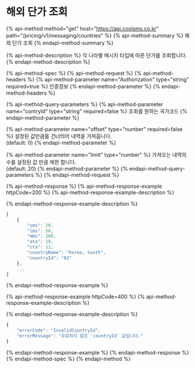 # 해외 단가 조회

{% api-method method="get" host="https://api.coolsms.co.kr" path="/pricing/v1/messaging/countries" %}
{% api-method-summary %}
해외 단가 조회
{% endapi-method-summary %}

{% api-method-description %}
각 나라별 메시지 타입에 따른 단가를 조회합니다.
{% endapi-method-description %}

{% api-method-spec %}
{% api-method-request %}
{% api-method-headers %}
{% api-method-parameter name="Authorization" type="string" required=true %}
인증정보
{% endapi-method-parameter %}
{% endapi-method-headers %}

{% api-method-query-parameters %}
{% api-method-parameter name="contryId" type="string" required=false %}
조회를 원하는 국가코드
{% endapi-method-parameter %}

{% api-method-parameter name="offset" type="number" required=false %}
설정된 값만큼를 건너띄어 내역을 가져옵니다.  
\(default: 0\)
{% endapi-method-parameter %}

{% api-method-parameter name="limit" type="number" %}
가져오는 내역의 수를 설정된 값 만큼 제한 합니다.  
\(default: 20\)
{% endapi-method-parameter %}
{% endapi-method-query-parameters %}
{% endapi-method-request %}

{% api-method-response %}
{% api-method-response-example httpCode=200 %}
{% api-method-response-example-description %}

{% endapi-method-response-example-description %}

```javascript
[
    {
        "sms": 20,
        "lms": 50,
        "mms": 200,
        "ata": 19,
        "cta": 13,
        "countryName": "Korea, South",
        "countryId": "82"
    },
    ...
]
```
{% endapi-method-response-example %}

{% api-method-response-example httpCode=400 %}
{% api-method-response-example-description %}

{% endapi-method-response-example-description %}

```javascript
{
    "errorCode": "InvalidCountryId",
    "errorMessage": "유효하지 않은 'countryId' 값입니다."
}
```
{% endapi-method-response-example %}
{% endapi-method-response %}
{% endapi-method-spec %}
{% endapi-method %}

